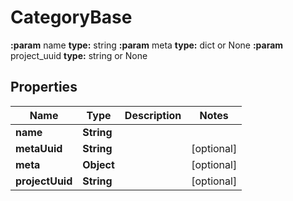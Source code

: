 

# CategoryBase

**:param** name                                **type:** string **:param** meta                                **type:** dict or None  **:param** project_uuid                        **type:** string or None

## Properties

| Name | Type | Description | Notes |
|------------ | ------------- | ------------- | -------------|
|**name** | **String** |  |  |
|**metaUuid** | **String** |  |  [optional] |
|**meta** | **Object** |  |  [optional] |
|**projectUuid** | **String** |  |  [optional] |



